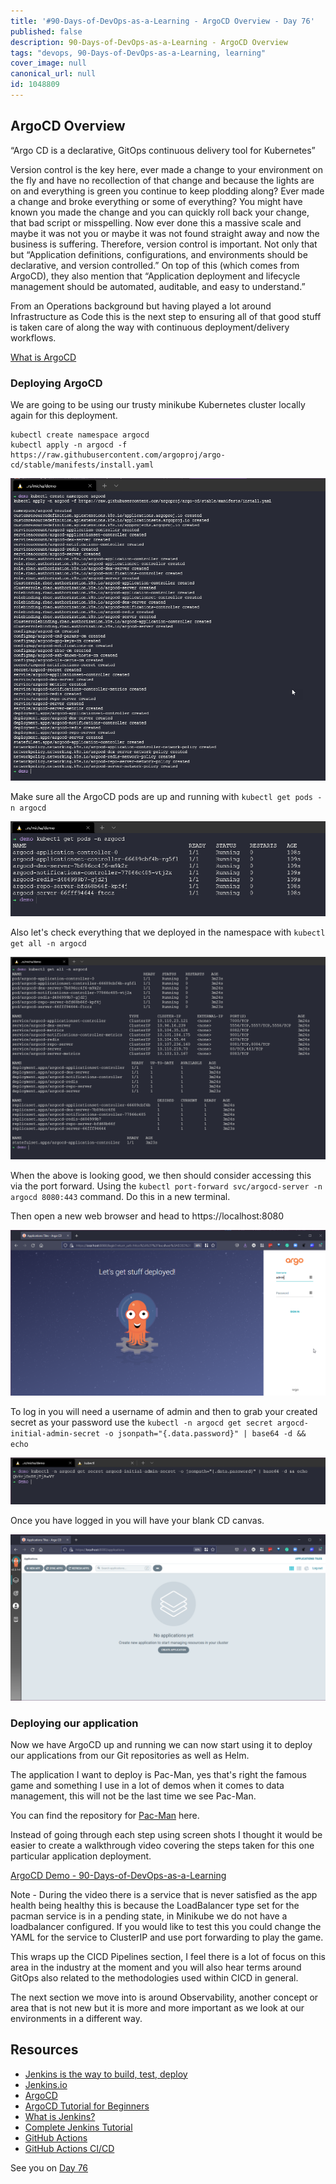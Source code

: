 ```yaml
---
title: '#90-Days-of-DevOps-as-a-Learning - ArgoCD Overview - Day 76'
published: false
description: 90-Days-of-DevOps-as-a-Learning - ArgoCD Overview
tags: "devops, 90-Days-of-DevOps-as-a-Learning, learning"
cover_image: null
canonical_url: null
id: 1048809
---
```

## ArgoCD Overview

“Argo CD is a declarative, GitOps continuous delivery tool for Kubernetes”

Version control is the key here, ever made a change to your environment on the fly and have no recollection of that change and because the lights are on and everything is green you continue to keep plodding along? Ever made a change and broke everything or some of everything? You might have known you made the change and you can quickly roll back your change, that bad script or misspelling. Now ever done this a massive scale and maybe it was not you or maybe it was not found straight away and now the business is suffering. Therefore, version control is important. Not only that but “Application definitions, configurations, and environments should be declarative, and version controlled.” On top of this (which comes from ArgoCD), they also mention that “Application deployment and lifecycle management should be automated, auditable, and easy to understand.”

From an Operations background but having played a lot around Infrastructure as Code this is the next step to ensuring all of that good stuff is taken care of along the way with continuous deployment/delivery workflows.

[What is ArgoCD](https://argo-cd.readthedocs.io/en/stable/)

### Deploying ArgoCD 

We are going to be using our trusty minikube Kubernetes cluster locally again for this deployment. 

```
kubectl create namespace argocd
kubectl apply -n argocd -f https://raw.githubusercontent.com/argoproj/argo-cd/stable/manifests/install.yaml
```

![](Images/Day76_CICD1.png)

Make sure all the ArgoCD pods are up and running with `kubectl get pods -n argocd`

![](Images/Day76_CICD2.png)

Also let's check everything that we deployed in the namespace with `kubectl get all -n argocd` 

![](Images/Day76_CICD3.png)

When the above is looking good, we then should consider accessing this via the port forward. Using the `kubectl port-forward svc/argocd-server -n argocd 8080:443` command. Do this in a new terminal. 

Then open a new web browser and head to https://localhost:8080 

![](Images/Day76_CICD4.png)

To log in you will need a username of admin and then to grab your created secret as your password use the `kubectl -n argocd get secret argocd-initial-admin-secret -o jsonpath="{.data.password}" | base64 -d && echo` 

![](Images/Day76_CICD5.png)

Once you have logged in you will have your blank CD canvas. 

![](Images/Day76_CICD6.png)

### Deploying our application 

Now we have ArgoCD up and running we can now start using it to deploy our applications from our Git repositories as well as Helm. 

The application I want to deploy is Pac-Man, yes that's right the famous game and something I use in a lot of demos when it comes to data management, this will not be the last time we see Pac-Man. 

You can find the repository for [Pac-Man](https://github.com/nholuongCade/pacman-tanzu.git) here.

Instead of going through each step using screen shots I thought it would be easier to create a walkthrough video covering the steps taken for this one particular application deployment. 

[ArgoCD Demo - 90-Days-of-DevOps-as-a-Learning](https://www.youtube.com/watch?v=w6J413_j0hA)

Note - During the video there is a service that is never satisfied as the app health being healthy this is because the LoadBalancer type set for the pacman service is in a pending state, in Minikube we do not have a loadbalancer configured. If you would like to test this you could change the YAML for the service to ClusterIP and use port forwarding to play the game. 

This wraps up the CICD Pipelines section, I feel there is a lot of focus on this area in the industry at the moment and you will also hear terms around GitOps also related to the methodologies used within CICD in general. 

The next section we move into is around Observability, another concept or area that is not new but it is more and more important as we look at our environments in a different way. 

## Resources

- [Jenkins is the way to build, test, deploy](https://youtu.be/_MXtbjwsz3A)
- [Jenkins.io](https://www.jenkins.io/)
- [ArgoCD](https://argo-cd.readthedocs.io/en/stable/)
- [ArgoCD Tutorial for Beginners](https://www.youtube.com/watch?v=MeU5_k9ssrs)
- [What is Jenkins?](https://www.youtube.com/watch?v=LFDrDnKPOTg)
- [Complete Jenkins Tutorial](https://www.youtube.com/watch?v=nCKxl7Q_20I&t=3s)
- [GitHub Actions](https://www.youtube.com/watch?v=R8_veQiYBjI)
- [GitHub Actions CI/CD](https://www.youtube.com/watch?v=mFFXuXjVgkU)

See you on [Day 76](day76.md)
